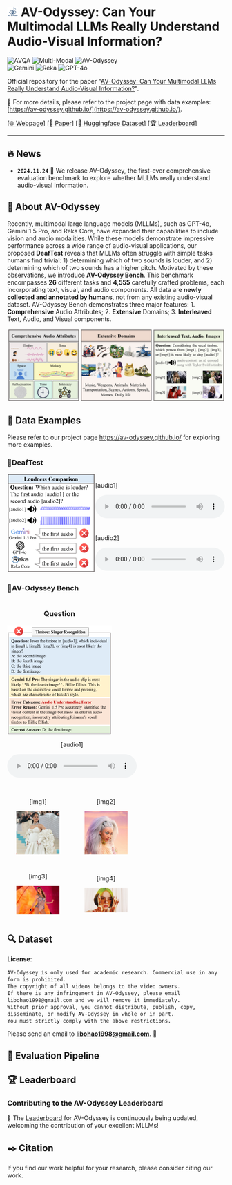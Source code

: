 # <img src="assets/logo.png" width="5%" />  AV-Odyssey: Can Your Multimodal LLMs Really Understand Audio-Visual Information?

![AVQA](https://img.shields.io/badge/Task-AVQA-red) 
![Multi-Modal](https://img.shields.io/badge/Task-Multi--Modal-red) 
![AV-Odyssey](https://img.shields.io/badge/Dataset-AV--Odyssey-blue)  
![Gemini](https://img.shields.io/badge/Model-Gemini-green) 
![Reka](https://img.shields.io/badge/Model-Reka-green) 
![GPT-4o](https://img.shields.io/badge/Model-GPT--4o-green)

Official repository for the paper "[AV-Odyssey: Can Your Multimodal LLMs Really Understand Audio-Visual Information?]()".

🌟 For more details, please refer to the project page with data examples: [https://av-odyssey.github.io/](https://av-odyssey.github.io/).

[[🌐 Webpage](https://av-odyssey.github.io/)] [[📖 Paper]()] [[🤗 Huggingface Dataset](https://huggingface.co/datasets/AV-Odyssey/AV_Odyssey_Bench)] [[🏆 Leaderboard](https://huggingface.co/spaces/AV-Odyssey/AV_Odyssey_Bench_Leaderboard)]


---

## 🔥 News
* **`2024.11.24`** 🌟 We release AV-Odyssey, the first-ever comprehensive evaluation benchmark to explore whether MLLMs really understand audio-visual information.



## 👀 About AV-Odyssey

Recently, multimodal large language models (MLLMs), such as GPT-4o, Gemini 1.5 Pro, and Reka Core, have expanded their capabilities to include vision and audio modalities. While these models demonstrate impressive performance across a wide range of audio-visual applications, our proposed **DeafTest** reveals that MLLMs often struggle with simple tasks humans find trivial: 1) determining which of two sounds is louder, and 2) determining which of two sounds has a higher pitch. Motivated by these observations, we introduce **AV-Odyssey Bench**. This benchmark encompasses **26** different tasks and **4,555** carefully crafted problems, each incorporating text, visual, and audio components. All data are **newly collected and annotated by humans**, not from any existing audio-visual dataset. AV-Odyssey Bench demonstrates three major features: 1. **Comprehensive** Audio Attributes; 2. **Extensive** Domains; 3. **Interleaved** Text, Audio, and Visual components.

<img src="/assets/intro.png" style="zoom:50%;" />

## 📐 Data Examples

Please refer to our project page https://av-odyssey.github.io/ for exploring more examples.

### 📍DeafTest

<div class="columns is-centered m-6">
  <div class="column is-full has-text-centered content">
    <div class="box m-5">
      <div id="results-carousel" class="carousel results-carousel">
        <div class='content has-text-centered'>
          <div style="display: flex; justify-content: space-between; align-items: center;">
            <div style="flex: 1;">
              <img src="assets/loudness-1.svg" alt="Image" style="max-width: 100%;">
            </div>
            <div style="flex: 1; display: flex; flex-direction: column; justify-content: space-between;">
              <div style="margin-bottom: 20px;">
                <p>[audio1]</p>
                <audio controls>
                  <source src="assets/31_6_1.wav" type="audio/mpeg">
                  您的浏览器不支持音频元素。
                </audio>
              </div>
              <div>
                <p>[audio2]</p>
                <audio controls>
                  <source src="assets/31_6_2.wav" type="audio/mpeg">
                  您的浏览器不支持音频元素。
                </audio>
              </div>
            </div>
          </div>
        </div>
      </div>
    </div>
  </div>
</div>



### 📍AV-Odyssey Bench

<div style="display: flex; flex-wrap: wrap; justify-content: space-between; align-items: flex-start;">
  <!-- 第一列：图片 1，竖向居中 -->
  <div style="flex: 0 0 48%; display: flex; flex-direction: column; justify-content: center; align-items: center; text-align: center;">
    <h3>Question</h3>
    <img src="assets/error2-1.svg" alt="问题图片" style="width: 100%; margin-bottom: 0px;">
  </div>
  <!-- 第二列：图片 2 + 音频 -->
  <div style="flex: 0 0 48%; display: flex; flex-direction: column; justify-content: center; align-items: center; text-align: center;">
    <!-- 音频 -->
    <div style="margin-bottom: 30px;">
      <p>[audio1]</p>
      <audio controls>
        <source src="assets/2_26_1.wav" type="audio/mpeg">
        您的浏览器不支持音频元素。
      </audio>
    </div>
    <!-- 图像容器 -->
    <div style="display: grid; grid-template-columns: repeat(2, 1fr); gap: 15px; align-items: center; justify-items: center;">
      <div>
        <p>[img1]</p>
        <img src="assets/2_26_1.png" alt="图像 1" style="width: 70%; margin-bottom: 10px;">
      </div>
      <div>
        <p>[img2]</p>
        <img src="assets/2_26_2.png" alt="图像 2" style="width: 70%; margin-bottom: 10px;">
      </div>
      <div>
        <p>[img3]</p>
        <img src="assets/2_26_3.png" alt="图像 3" style="width: 70%; margin-bottom: 10px;">
      </div>
      <div>
        <p>[img4]</p>
        <img src="assets/2_26_4.png" alt="图像 4" style="width: 70%; margin-bottom: 10px;">
      </div>
    </div>
  </div>
</div>



## 🔍 Dataset

**License**:
```
AV-Odyssey is only used for academic research. Commercial use in any form is prohibited.
The copyright of all videos belongs to the video owners.
If there is any infringement in AV-Odyssey, please email libohao1998@gmail.com and we will remove it immediately.
Without prior approval, you cannot distribute, publish, copy, disseminate, or modify AV-Odyssey in whole or in part. 
You must strictly comply with the above restrictions.
```

Please send an email to **[libohao1998@gmail.com](mailto:libohao1998@gmail.com)**. 🌟


## 🔮 Evaluation Pipeline





## 🏆 Leaderboard

### Contributing to the AV-Odyssey Leaderboard

🚨 The [Leaderboard](https://huggingface.co/spaces/AV-Odyssey/AV_Odyssey_Bench_Leaderboard) for AV-Odyssey is continuously being updated, welcoming the contribution of your excellent MLLMs! 






## :black_nib: Citation

If you find our work helpful for your research, please consider citing our work.   

```bibtex

```
